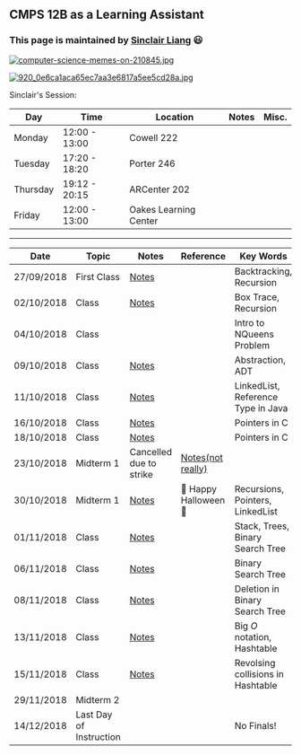 ## CMPS 12B as a Learning Assistant ##

### This page is maintained by [Sinclair Liang](https://sinclairliang.com) :smiley: ###

[![computer-science-memes-on-210845.jpg](https://i.postimg.cc/T3wpHMj4/computer-science-memes-on-210845.jpg)](https://postimg.cc/nCyFCWP4)

[![920_0e6ca1aca65ec7aa3e6817a5ee5cd28a.jpg](https://i.postimg.cc/Kz4h4BXQ/920_0e6ca1aca65ec7aa3e6817a5ee5cd28a.jpg)](https://postimg.cc/k6rppVgt)


Sinclair's Session:

|Day|Time|Location|Notes|Misc.|
|---|---|---|---|---|
|Monday  |12:00 - 13:00|Cowell 222           |   |   |
|Tuesday |17:20 - 18:20|Porter 246           |   |   |
|Thursday|19:12 - 20:15|ARCenter 202         |   |   |
|Friday  |12:00 - 13:00|Oakes Learning Center|   |   |

******

|Date   |Topic   |Notes   |Reference   |Key Words   |
|---|---|---|---|---|
|27/09/2018   |First Class   |[Notes](https://github.com/sinclairliang/Coursework/blob/master/12B_LA/Notes/Notes_27_09_2018.md)   |   |Backtracking, Recursion   |
|02/10/2018   |Class     |[Notes](https://github.com/sinclairliang/Coursework/blob/master/12B_LA/Notes/Notes_02_10_2018.md)   |   |Box Trace, Recursion   |
|04/10/2018   |Class     |   |   |Intro to NQueens Problem|
|09/10/2018   |Class     |[Notes](https://github.com/sinclairliang/Coursework/blob/master/12B_LA/Notes/Notes_09_10_2018.md)||Abstraction, ADT|
|11/10/2018   |Class     |[Notes](https://github.com/sinclairliang/Coursework/blob/master/12B_LA/Notes/Notes_11_10_2018.md)||LinkedList, Reference Type in Java|
|16/10/2018   |Class     |[Notes](#)||Pointers in C|
|18/10/2018   |Class     |[Notes](#)||Pointers in C|
|23/10/2018   |Midterm 1 |Cancelled due to strike|[Notes(not really)](https://github.com/sinclairliang/Coursework/blob/master/12B_LA/Notes/Notes_23_10_2018.md)|   |
|30/10/2018   |Midterm 1 |[Notes](#)|:jack_o_lantern: Happy Halloween :jack_o_lantern:|Recursions, Pointers, LinkedList|
|01/11/2018   |Class     |[Notes](https://github.com/sinclairliang/Coursework/blob/master/12B_LA/Notes/Notes_01_11_2018.md)||Stack, Trees, Binary Search Tree|
|06/11/2018   |Class     |[Notes](https://github.com/sinclairliang/Coursework/blob/master/12B_LA/Notes/Notes_06_11_2018.md)||Binary Search Tree|
|08/11/2018   |Class     |[Notes](https://github.com/sinclairliang/Coursework/blob/master/12B_LA/Notes/Notes_08_11_2018.md)||Deletion in Binary Search Tree|
|13/11/2018   |Class     |[Notes](https://github.com/sinclairliang/Coursework/blob/master/12B_LA/Notes/Notes_13_11_2018.md)||Big $O$ notation, Hashtable|
|15/11/2018   |Class     |[Notes](https://github.com/sinclairliang/Coursework/blob/master/12B_LA/Notes/Notes_15_11_2018.md)||Revolsing collisions in Hashtable|
|29/11/2018   |Midterm 2 |   |   |   |
|14/12/2018   |Last Day of Instruction|   || No Finals!  |